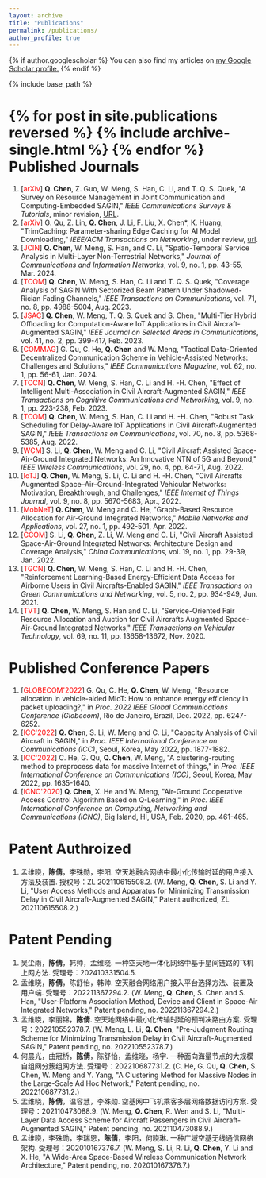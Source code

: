 ```yaml
---
layout: archive
title: "Publications"
permalink: /publications/
author_profile: true
---
```


{% if author.googlescholar %}
  You can also find my articles on <u><a href="{{author.googlescholar}}">my Google Scholar profile</a>.</u>
{% endif %}

{% include base_path %}

{% for post in site.publications reversed %}
  {% include archive-single.html %}
{% endfor %}
Published Journals
==

1.  \[<font color = "red">arXiv</font>\] **Q. Chen**, Z. Guo, W. Meng, S. Han, C. Li, and T. Q. S. Quek, "A Survey on Resource Management in Joint Communication and Computing-Embedded SAGIN," *IEEE Communications Surveys & Tutorials*, minor revision, [URL](https://arxiv.org/abs/2403.17400).
2.  \[<font color = "red">arXiv</font>\] G. Qu, Z. Lin, **Q. Chen**, J. Li, F. Liu, X. Chen*, K. Huang, "TrimCaching: Parameter-sharing Edge Caching for AI Model Downloading," *IEEE/ACM Transactions on Networking*, under review, [url](https://arxiv.org/abs/2404.14204).
3.  \[<font color = "red">JCIN</font>\] **Q. Chen**, W. Meng, S. Han, and C. Li, "Spatio-Temporal Service Analysis in Multi-Layer Non-Terrestrial Networks," *Journal of Communications and Information Networks*,  vol. 9, no. 1, pp. 43-55, Mar. 2024.
4.  \[<font color = "red">TCOM</font>\] **Q. Chen**, W. Meng, S. Han, C. Li and T. Q. S. Quek, "Coverage Analysis of SAGIN With Sectorized Beam Pattern Under Shadowed-Rician Fading Channels," *IEEE Transactions on Communications*, vol. 71, no. 8, pp. 4988-5004, Aug. 2023.
5.  \[<font color = "red">JSAC</font>\] **Q. Chen**, W. Meng, T. Q. S. Quek and S. Chen, "Multi-Tier Hybrid Offloading for Computation-Aware IoT Applications in Civil Aircraft-Augmented SAGIN," *IEEE Journal on Selected Areas in Communications*, vol. 41, no. 2, pp. 399-417, Feb. 2023.
6.  \[<font color = "red">COMMAG</font>\] G. Qu, C. He, **Q. Chen** and W. Meng, "Tactical Data-Oriented Decentralized Communication Scheme in Vehicle-Assisted Networks: Challenges and Solutions," *IEEE Communications Magazine*,  vol. 62, no. 1, pp. 56-61, Jan. 2024.
7.  \[<font color = "red">TCCN</font>\] **Q. Chen**, W. Meng, S. Han, C. Li and H. -H. Chen, "Effect of Intelligent Multi-Association in Civil Aircraft-Augmented SAGIN," *IEEE Transactions on Cognitive Communications and Networking*, vol. 9, no. 1, pp. 223-238, Feb. 2023.
8. \[<font color = "red">TCOM</font>\] **Q. Chen**, W. Meng, S. Han, C. Li and H. -H. Chen, "Robust Task Scheduling for Delay-Aware IoT Applications in Civil Aircraft-Augmented SAGIN," *IEEE Transactions on Communications*, vol. 70, no. 8, pp. 5368-5385, Aug. 2022.
9. \[<font color = "red">WCM</font>\] S. Li, **Q. Chen**, W. Meng and C. Li, "Civil Aircraft Assisted Space-Air-Ground Integrated Networks: An Innovative NTN of 5G and Beyond," *IEEE Wireless Communications*, vol. 29, no. 4, pp. 64-71, Aug. 2022.
10. \[<font color = "red">IoTJ</font>\] **Q. Chen**, W. Meng, S. Li, C. Li and H. -H. Chen, "Civil Aircrafts Augmented Space–Air–Ground-Integrated Vehicular Networks: Motivation, Breakthrough, and Challenges," *IEEE Internet of Things Journal*, vol. 9, no. 8, pp. 5670-5683, Apr., 2022.
11. \[<font color = "red">MobNeT</font>\] **Q. Chen**, W. Meng and C. He, "Graph-Based Resource Allocation for Air-Ground Integrated Networks," *Mobile Networks and Applications*, vol. 27, no. 1, pp. 492-501, Apr. 2022.
12. \[<font color = "red">CCOM</font>\] S. Li, **Q. Chen**, Z. Li, W. Meng and C. Li, "Civil Aircraft Assisted Space-Air-Ground Integrated Networks: Architecture Design and Coverage Analysis," *China Communications*, vol. 19, no. 1, pp. 29-39, Jan. 2022.
13. \[<font color = "red">TGCN</font>\] **Q. Chen**, W. Meng, S. Han, C. Li and H. -H. Chen, "Reinforcement Learning-Based Energy-Efficient Data Access for Airborne Users in Civil Aircrafts-Enabled SAGIN," *IEEE Transactions on Green Communications and Networking*, vol. 5, no. 2, pp. 934-949, Jun. 2021.
14. \[<font color = "red">TVT</font>\] **Q. Chen**, W. Meng, S. Han and C. Li, "Service-Oriented Fair Resource Allocation and Auction for Civil Aircrafts Augmented Space-Air-Ground Integrated Networks," *IEEE Transactions on Vehicular Technology*, vol. 69, no. 11, pp. 13658-13672, Nov. 2020.



Published Conference Papers
==

1. \[<font color = "red">GLOBECOM'2022</font>\] G. Qu, C. He, **Q. Chen**, W. Meng, "Resource allocation in vehicle-aided MIoT: How to enhance energy efficiency in packet uploading?," in *Proc. 2022 IEEE Global Communications Conference (Globecom)*, Rio de Janeiro, Brazil, Dec. 2022, pp. 6247-6252.
2. \[<font color = "red">ICC'2022</font>\] **Q. Chen**, S. Li, W. Meng and C. Li, "Capacity Analysis of Civil Aircraft in SAGIN," in *Proc. IEEE International Conference on Communications (ICC)*, Seoul, Korea, May 2022, pp. 1877-1882.
3. \[<font color = "red">ICC'2022</font>\] C. He, G. Qu, **Q. Chen**, W. Meng, "A clustering-routing method to preprocess data for massive Internet of things," in *Proc. IEEE International Conference on Communications (ICC)*, Seoul, Korea, May 2022, pp. 1635-1640.
4. \[<font color = "red">ICNC'2020</font>\] **Q. Chen**, X. He and W. Meng, "Air-Ground Cooperative Access Control Algorithm Based on Q-Learning," in *Proc. IEEE International Conference on Computing, Networking and Communications (ICNC)*, Big Island, HI, USA, Feb. 2020, pp. 461-465.


Patent Authroized
==

1. 孟维晓，**陈倩**，李殊勋，李阳. 空天地融合网络中最小化传输时延的用户接入方法及装置. 授权号：ZL 202110615508.2. (W. Meng, **Q. Chen**, S. Li and Y. Li, "User Access Methods and Apparatus for Minimizing Transmission Delay in Civil Aircraft-Augmented SAGIN," Patent authorized, ZL 202110615508.2.)

Patent Pending
==
1. 吴尘雨，**陈倩**，韩帅，孟维晓. 一种空天地一体化网络中基于星间链路的飞机上网方法. 受理号：202410331504.5.
2. 孟维晓，**陈倩**，陈舒怡，韩帅. 空天融合网络用户接入平台选择方法、装置及用户端. 受理号：202211367294.2. (W. Meng, **Q. Chen**, S. Chen and S. Han, "User-Platform Association Method, Device and Client in Space-Air Integrated Networks," Patent pending, no. 202211367294.2.)
3. 孟维晓，李丽锦，**陈倩**. 空天地网络中最小化传输时延的预判决路由方案. 受理号：202210552378.7. (W. Meng, L. Li, **Q. Chen**, "Pre-Judgment Routing Scheme for Minimizing Transmission Delay in Civil Aircraft-Augmented SAGIN," Patent pending, no. 202210552378.7.)
4. 何晨光，曲冠桥，**陈倩**，陈舒怡，孟维晓，杨宇. 一种面向海量节点的大规模自组网分簇组网方法. 受理号：202210687731.2. (C. He, G. Qu, **Q. Chen**, S. Chen, W. Meng and Y. Yang, "A Clustering Method for Massive Nodes in the Large-Scale Ad Hoc Network," Patent pending, no. 202210687731.2.)
5. 孟维晓，**陈倩**，温容慧，李殊勋. 空基网中飞机乘客多层网络数据访问方案. 受理号：202110473088.9. (W. Meng, **Q. Chen**, R. Wen and S. Li, "Multi-Layer Data Access Scheme for Aircraft Passengers in Civil Aircraft-Augmented SAGIN," Patent pending, no. 202110473088.9.)
6. 孟维晓，李殊勋，李瑞恩，**陈倩**，李阳，何晓琳. 一种广域空基无线通信网络架构. 受理号：202010167376.7. (W. Meng, S. Li, R. Li, **Q. Chen**, Y. Li and X. He, "A Wide-Area Space-Based Wireless Communication Network Architecture," Patent pending, no. 202010167376.7.)
